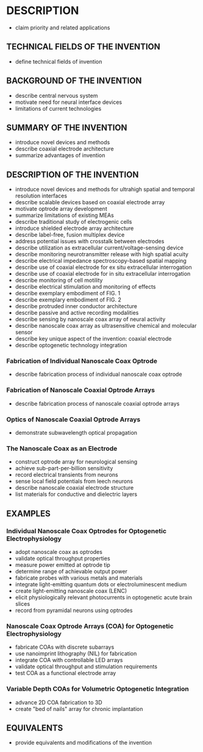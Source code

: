 # DESCRIPTION

- claim priority and related applications

## TECHNICAL FIELDS OF THE INVENTION

- define technical fields of invention

## BACKGROUND OF THE INVENTION

- describe central nervous system
- motivate need for neural interface devices
- limitations of current technologies

## SUMMARY OF THE INVENTION

- introduce novel devices and methods
- describe coaxial electrode architecture
- summarize advantages of invention

## DESCRIPTION OF THE INVENTION

- introduce novel devices and methods for ultrahigh spatial and temporal resolution interfaces
- describe scalable devices based on coaxial electrode array
- motivate optrode array development
- summarize limitations of existing MEAs
- describe traditional study of electrogenic cells
- introduce shielded electrode array architecture
- describe label-free, fusion multiplex device
- address potential issues with crosstalk between electrodes
- describe utilization as extracellular current/voltage-sensing device
- describe monitoring neurotransmitter release with high spatial acuity
- describe electrical impedance spectroscopy-based spatial mapping
- describe use of coaxial electrode for ex situ extracellular interrogation
- describe use of coaxial electrode for in situ extracellular interrogation
- describe monitoring of cell motility
- describe electrical stimulation and monitoring of effects
- describe exemplary embodiment of FIG. 1
- describe exemplary embodiment of FIG. 2
- describe protruded inner conductor architecture
- describe passive and active recording modalities
- describe sensing by nanoscale coax array of neural activity
- describe nanoscale coax array as ultrasensitive chemical and molecular sensor
- describe key unique aspect of the invention: coaxial electrode
- describe optogenetic technology integration

### Fabrication of Individual Nanoscale Coax Optrode

- describe fabrication process of individual nanoscale coax optrode

### Fabrication of Nanoscale Coaxial Optrode Arrays

- describe fabrication process of nanoscale coaxial optrode arrays

### Optics of Nanoscale Coaxial Optrode Arrays

- demonstrate subwavelength optical propagation

### The Nanoscale Coax as an Electrode

- construct optrode array for neurological sensing
- achieve sub-part-per-billion sensitivity
- record electrical transients from neurons
- sense local field potentials from leech neurons
- describe nanoscale coaxial electrode structure
- list materials for conductive and dielectric layers

## EXAMPLES

### Individual Nanoscale Coax Optrodes for Optogenetic Electrophysiology

- adopt nanoscale coax as optrodes
- validate optical throughput properties
- measure power emitted at optrode tip
- determine range of achievable output power
- fabricate probes with various metals and materials
- integrate light-emitting quantum dots or electroluminescent medium
- create light-emitting nanoscale coax (LENC)
- elicit physiologically relevant photocurrents in optogenetic acute brain slices
- record from pyramidal neurons using optrodes

### Nanoscale Coax Optrode Arrays (COA) for Optogenetic Electrophysiology

- fabricate COAs with discrete subarrays
- use nanoimprint lithography (NIL) for fabrication
- integrate COA with controllable LED arrays
- validate optical throughput and stimulation requirements
- test COA as a functional electrode array

### Variable Depth COAs for Volumetric Optogenetic Integration

- advance 2D COA fabrication to 3D
- create "bed of nails" array for chronic implantation

## EQUIVALENTS

- provide equivalents and modifications of the invention

